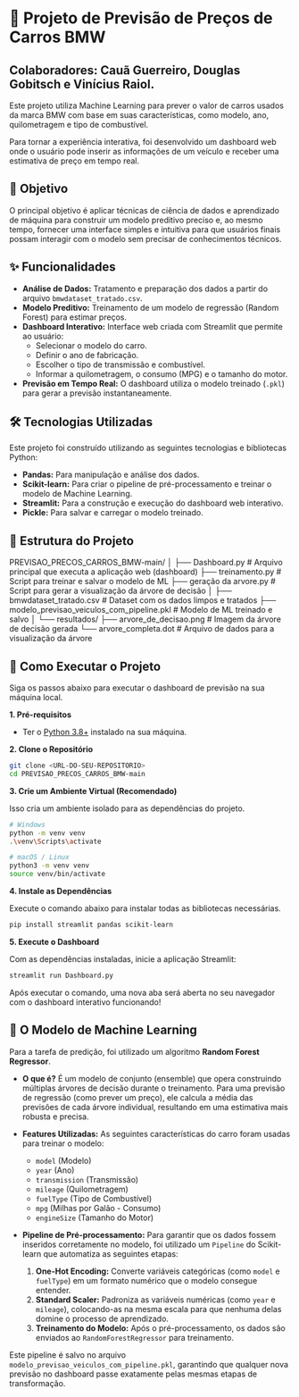 # 🤖 Projeto de Previsão de Preços de Carros BMW
## Colaboradores: Cauã Guerreiro, Douglas Gobitsch e Vinícius Raiol.

Este projeto utiliza Machine Learning para prever o valor de carros usados da marca BMW com base em suas características, como modelo, ano, quilometragem e tipo de combustível.

Para tornar a experiência interativa, foi desenvolvido um dashboard web onde o usuário pode inserir as informações de um veículo e receber uma estimativa de preço em tempo real.



## 🎯 Objetivo

O principal objetivo é aplicar técnicas de ciência de dados e aprendizado de máquina para construir um modelo preditivo preciso e, ao mesmo tempo, fornecer uma interface simples e intuitiva para que usuários finais possam interagir com o modelo sem precisar de conhecimentos técnicos.

## ✨ Funcionalidades

-   **Análise de Dados:** Tratamento e preparação dos dados a partir do arquivo `bmwdataset_tratado.csv`.
-   **Modelo Preditivo:** Treinamento de um modelo de regressão (Random Forest) para estimar preços.
-   **Dashboard Interativo:** Interface web criada com Streamlit que permite ao usuário:
    -   Selecionar o modelo do carro.
    -   Definir o ano de fabricação.
    -   Escolher o tipo de transmissão e combustível.
    -   Informar a quilometragem, o consumo (MPG) e o tamanho do motor.
-   **Previsão em Tempo Real:** O dashboard utiliza o modelo treinado (`.pkl`) para gerar a previsão instantaneamente.

## 🛠️ Tecnologias Utilizadas

Este projeto foi construído utilizando as seguintes tecnologias e bibliotecas Python:

-   **Pandas:** Para manipulação e análise dos dados.
-   **Scikit-learn:** Para criar o pipeline de pré-processamento e treinar o modelo de Machine Learning.
-   **Streamlit:** Para a construção e execução do dashboard web interativo.
-   **Pickle:** Para salvar e carregar o modelo treinado.

## 📁 Estrutura do Projeto


PREVISAO_PRECOS_CARROS_BMW-main/
│
├──  Dashboard.py                    # Arquivo principal que executa a aplicação web (dashboard)
├── treinamento.py                    # Script para treinar e salvar o modelo de ML
├── geração da arvore.py              # Script para gerar a visualização da árvore de decisão
│
├── bmwdataset_tratado.csv            # Dataset com os dados limpos e tratados
├── modelo_previsao_veiculos_com_pipeline.pkl # Modelo de ML treinado e salvo
│
└── resultados/
    ├── arvore_de_decisao.png         # Imagem da árvore de decisão gerada
    └── arvore_completa.dot           # Arquivo de dados para a visualização da árvore


## 🚀 Como Executar o Projeto

Siga os passos abaixo para executar o dashboard de previsão na sua máquina local.

**1. Pré-requisitos**

-   Ter o [Python 3.8+](https://www.python.org/downloads/) instalado na sua máquina.

**2. Clone o Repositório**

```bash
git clone <URL-DO-SEU-REPOSITORIO>
cd PREVISAO_PRECOS_CARROS_BMW-main
```

**3. Crie um Ambiente Virtual (Recomendado)**

Isso cria um ambiente isolado para as dependências do projeto.

```bash
# Windows
python -m venv venv
.\venv\Scripts\activate

# macOS / Linux
python3 -m venv venv
source venv/bin/activate
```

**4. Instale as Dependências**

Execute o comando abaixo para instalar todas as bibliotecas necessárias.

```bash
pip install streamlit pandas scikit-learn
```

**5. Execute o Dashboard**

Com as dependências instaladas, inicie a aplicação Streamlit:

```bash
streamlit run Dashboard.py
```

Após executar o comando, uma nova aba será aberta no seu navegador com o dashboard interativo funcionando!

## 🧠 O Modelo de Machine Learning

Para a tarefa de predição, foi utilizado um algoritmo **Random Forest Regressor**.

-   **O que é?** É um modelo de conjunto (ensemble) que opera construindo múltiplas árvores de decisão durante o treinamento. Para uma previsão de regressão (como prever um preço), ele calcula a média das previsões de cada árvore individual, resultando em uma estimativa mais robusta e precisa.

-   **Features Utilizadas:** As seguintes características do carro foram usadas para treinar o modelo:
    -   `model` (Modelo)
    -   `year` (Ano)
    -   `transmission` (Transmissão)
    -   `mileage` (Quilometragem)
    -   `fuelType` (Tipo de Combustível)
    -   `mpg` (Milhas por Galão - Consumo)
    -   `engineSize` (Tamanho do Motor)

-   **Pipeline de Pré-processamento:** Para garantir que os dados fossem inseridos corretamente no modelo, foi utilizado um `Pipeline` do Scikit-learn que automatiza as seguintes etapas:
    1.  **One-Hot Encoding:** Converte variáveis categóricas (como `model` e `fuelType`) em um formato numérico que o modelo consegue entender.
    2.  **Standard Scaler:** Padroniza as variáveis numéricas (como `year` e `mileage`), colocando-as na mesma escala para que nenhuma delas domine o processo de aprendizado.
    3.  **Treinamento do Modelo:** Após o pré-processamento, os dados são enviados ao `RandomForestRegressor` para treinamento.

Este pipeline é salvo no arquivo `modelo_previsao_veiculos_com_pipeline.pkl`, garantindo que qualquer nova previsão no dashboard passe exatamente pelas mesmas etapas de transformação.
